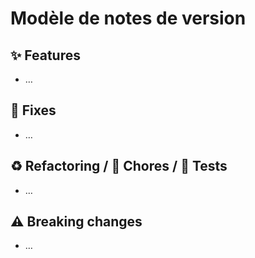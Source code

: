 # Modèle de notes de version

## ✨ Features
- …

## 🐛 Fixes
- …

## ♻️ Refactoring / 🔧 Chores / 🧪 Tests
- …

## ⚠️ Breaking changes
- …
